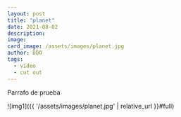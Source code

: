 ```yaml
---
layout: post
title: "planet"
date: 2021-08-02
description: 
image: 
card_image: /assets/images/planet.jpg
author: DDO
tags:
  - video
  - cut out
---
```


Parrafo de prueba

![img1]({{ '/assets/images/planet.jpg' | relative_url }}#full)